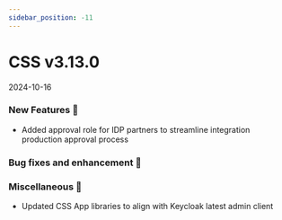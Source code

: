 ```yaml
---
sidebar_position: -11
---
```


# CSS v3.13.0
2024-10-16

### New Features 🎉
-   Added approval role for IDP partners to streamline integration production approval process

### Bug fixes and enhancement 🐛


### Miscellaneous 🧩
-  Updated CSS App libraries to align with Keycloak latest admin client


